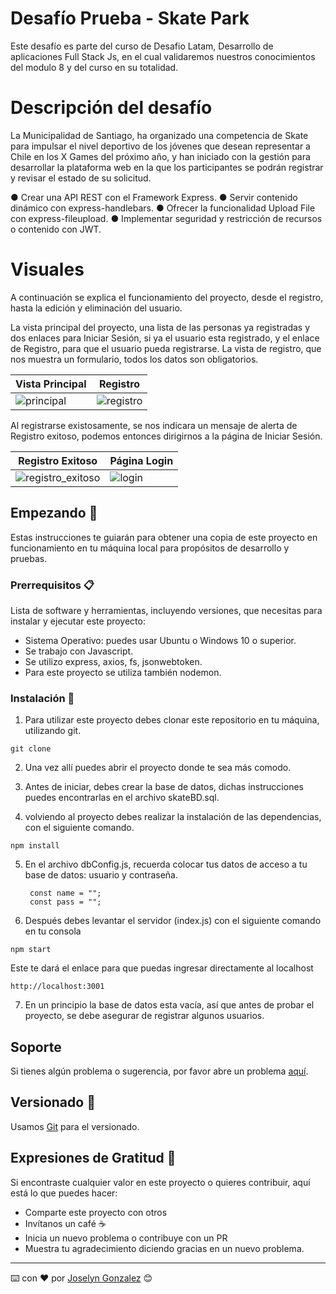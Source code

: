 # Desafío Prueba - Skate Park
Este desafío es parte del curso de Desafio Latam, Desarrollo de aplicaciones Full Stack Js, en el cual validaremos nuestros conocimientos del modulo 8 y del curso en su totalidad.


# Descripción del desafío
La Municipalidad de Santiago, ha organizado una competencia de Skate para impulsar el nivel deportivo de los jóvenes que desean representar a Chile en los X Games del próximo año, y han iniciado con la gestión para desarrollar la plataforma web en la que los participantes se podrán registrar y revisar el estado de su solicitud.

● Crear una API REST con el Framework Express.
● Servir contenido dinámico con express-handlebars.
● Ofrecer la funcionalidad Upload File con express-fileupload.
● Implementar seguridad y restricción de recursos o contenido con JWT.



# Visuales

A continuación se explica el funcionamiento del proyecto, desde el registro, hasta la edición y eliminación del usuario.

La vista principal del proyecto, una lista de las personas ya registradas y dos enlaces para Iniciar Sesión, si ya el usuario esta registrado, y el enlace de Registro, para que el usuario pueda registrarse. La vista de registro, que nos muestra un formulario, todos los datos son obligatorios. 

| Vista Principal | Registro |
| --- | --- |
| ![principal](/public/imgReadme/)| ![registro](/public/imgReadme/) |


Al registrarse existosamente, se nos indicara un mensaje de alerta de Registro exitoso, podemos entonces dirigirnos a la página de Iniciar Sesión.

| Registro Exitoso | Página Login |
| --- | --- |
| ![registro_exitoso](/public/imgReadme/)| ![login](/public/imgReadme/) |





## Empezando 🚀

Estas instrucciones te guiarán para obtener una copia de este proyecto en funcionamiento en tu máquina local para propósitos de desarrollo y pruebas.

### Prerrequisitos 📋

Lista de software y herramientas, incluyendo versiones, que necesitas para instalar y ejecutar este proyecto:

- Sistema Operativo: puedes usar Ubuntu o Windows 10 o superior.
- Se trabajo con Javascript.
- Se utilizo express, axios, fs, jsonwebtoken.
- Para este proyecto se utiliza también nodemon.

### Instalación 🔧

1. Para utilizar este proyecto debes clonar este repositorio en tu máquina, utilizando git.

```
git clone 
```

2. Una vez allí puedes abrir el proyecto donde te sea más comodo. 
   
3. Antes de iniciar, debes crear la base de datos, dichas instrucciones puedes encontrarlas en el archivo skateBD.sql.
   
4. volviendo al proyecto debes realizar la instalación de las dependencias, con el siguiente comando.

```
npm install
```

5. En el archivo dbConfig.js, recuerda colocar tus datos de acceso a tu base de datos: usuario y contraseña.
   ```
    const name = "";
    const pass = "";
   ```

6. Después debes levantar el servidor (index.js) con el siguiente comando en tu consola
```
npm start
```

Este te dará el enlace para que puedas ingresar directamente al localhost
```
http://localhost:3001
```

7. En un principio la base de datos esta vacía, así que antes de probar el proyecto, se debe asegurar de registrar algunos usuarios. 


## Soporte

Si tienes algún problema o sugerencia, por favor abre un problema [aquí]().

## Versionado  📌

Usamos [Git](https://git-scm.com) para el versionado.

## Expresiones de Gratitud 🎁

Si encontraste cualquier valor en este proyecto o quieres contribuir, aquí está lo que puedes hacer:

- Comparte este proyecto con otros
- Invítanos un café ☕
- Inicia un nuevo problema o contribuye con un PR
- Muestra tu agradecimiento diciendo gracias en un nuevo problema.

---

⌨️ con ❤️ por [Joselyn Gonzalez](https://github.com/jesbell) 😊
